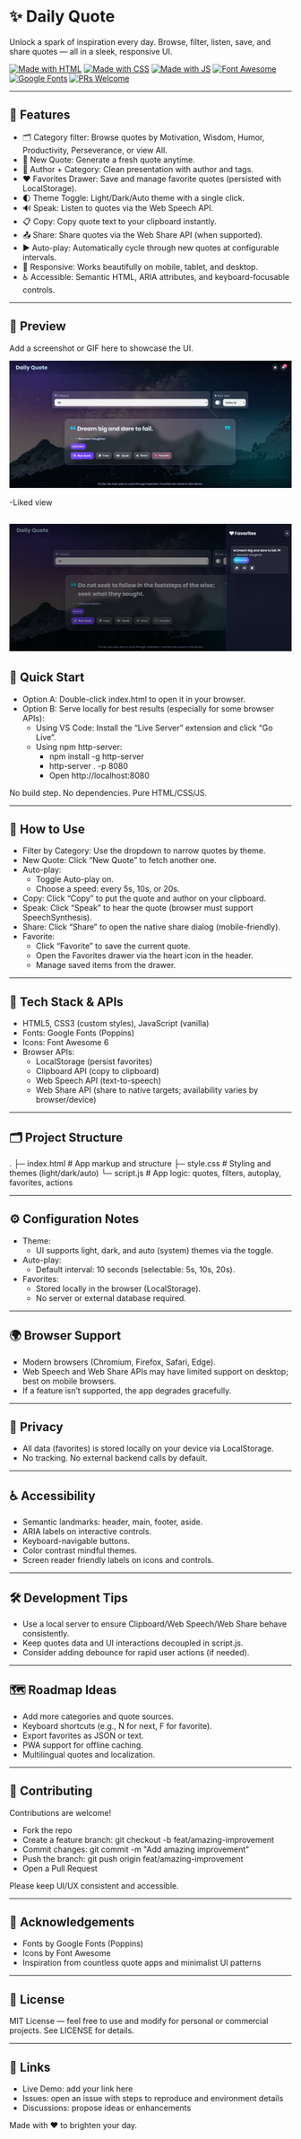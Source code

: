 # ✨ Daily Quote

Unlock a spark of inspiration every day. Browse, filter, listen, save, and share quotes — all in a sleek, responsive UI.

[![Made with HTML](https://img.shields.io/badge/HTML5-E34F26?logo=html5&logoColor=fff)](#)
[![Made with CSS](https://img.shields.io/badge/CSS3-1572B6?logo=css3&logoColor=fff)](#)
[![Made with JS](https://img.shields.io/badge/JavaScript-F7DF1E?logo=javascript&logoColor=000)](#)
[![Font Awesome](https://img.shields.io/badge/Icons-Font%20Awesome-528DD7?logo=fontawesome&logoColor=fff)](https://fontawesome.com/)
[![Google Fonts](https://img.shields.io/badge/Fonts-Google%20Fonts-4285F4?logo=google&logoColor=fff)](https://fonts.google.com/)
[![PRs Welcome](https://img.shields.io/badge/PRs-welcome-brightgreen.svg)](#contributing)

---

## 🌟 Features

- 🗂️ Category filter: Browse quotes by Motivation, Wisdom, Humor, Productivity, Perseverance, or view All.
- 🔀 New Quote: Generate a fresh quote anytime.
- 🧠 Author + Category: Clean presentation with author and tags.
- ❤️ Favorites Drawer: Save and manage favorite quotes (persisted with LocalStorage).
- 🌓 Theme Toggle: Light/Dark/Auto theme with a single click.
- 🔊 Speak: Listen to quotes via the Web Speech API.
- 📋 Copy: Copy quote text to your clipboard instantly.
- 📤 Share: Share quotes via the Web Share API (when supported).
- ▶️ Auto-play: Automatically cycle through new quotes at configurable intervals.
- 📱 Responsive: Works beautifully on mobile, tablet, and desktop.
- ♿ Accessible: Semantic HTML, ARIA attributes, and keyboard-focusable controls.

---

## 📸 Preview

Add a screenshot or GIF here to showcase the UI.

![image](https://github.com/MdSaifAli063/Daily-Quote/blob/8261d6e970e18f68b79fa3da478f28c708bb2462/Screenshot%202025-09-03%20003103.png)

-Liked view

![image](https://github.com/MdSaifAli063/Daily-Quote/blob/6444311597d02608e5bebfd0d9f91ae8786524b2/Screenshot%202025-09-03%20004010.png)
---

## 🚀 Quick Start

- Option A: Double-click index.html to open it in your browser.
- Option B: Serve locally for best results (especially for some browser APIs):
  - Using VS Code: Install the “Live Server” extension and click “Go Live”.
  - Using npm http-server:
    - npm install -g http-server
    - http-server . -p 8080
    - Open http://localhost:8080

No build step. No dependencies. Pure HTML/CSS/JS.

---

## 🧭 How to Use

- Filter by Category: Use the dropdown to narrow quotes by theme.
- New Quote: Click “New Quote” to fetch another one.
- Auto-play:
  - Toggle Auto-play on.
  - Choose a speed: every 5s, 10s, or 20s.
- Copy: Click “Copy” to put the quote and author on your clipboard.
- Speak: Click “Speak” to hear the quote (browser must support SpeechSynthesis).
- Share: Click “Share” to open the native share dialog (mobile-friendly).
- Favorite:
  - Click “Favorite” to save the current quote.
  - Open the Favorites drawer via the heart icon in the header.
  - Manage saved items from the drawer.

---

## 🧩 Tech Stack & APIs

- HTML5, CSS3 (custom styles), JavaScript (vanilla)
- Fonts: Google Fonts (Poppins)
- Icons: Font Awesome 6
- Browser APIs:
  - LocalStorage (persist favorites)
  - Clipboard API (copy to clipboard)
  - Web Speech API (text-to-speech)
  - Web Share API (share to native targets; availability varies by browser/device)

---

## 🗂️ Project Structure

. ├─ index.html # App markup and structure ├─ style.css # Styling and themes (light/dark/auto) └─ script.js # App logic: quotes, filters, autoplay, favorites, actions

---

## ⚙️ Configuration Notes

- Theme:
  - UI supports light, dark, and auto (system) themes via the toggle.
- Auto-play:
  - Default interval: 10 seconds (selectable: 5s, 10s, 20s).
- Favorites:
  - Stored locally in the browser (LocalStorage).
  - No server or external database required.

---

## 🌍 Browser Support

- Modern browsers (Chromium, Firefox, Safari, Edge).
- Web Speech and Web Share APIs may have limited support on desktop; best on mobile browsers.
- If a feature isn’t supported, the app degrades gracefully.

---

## 🔐 Privacy

- All data (favorites) is stored locally on your device via LocalStorage.
- No tracking. No external backend calls by default.

---

## ♿ Accessibility

- Semantic landmarks: header, main, footer, aside.
- ARIA labels on interactive controls.
- Keyboard-navigable buttons.
- Color contrast mindful themes.
- Screen reader friendly labels on icons and controls.

---

## 🛠️ Development Tips

- Use a local server to ensure Clipboard/Web Speech/Web Share behave consistently.
- Keep quotes data and UI interactions decoupled in script.js.
- Consider adding debounce for rapid user actions (if needed).

---

## 🗺️ Roadmap Ideas

- Add more categories and quote sources.
- Keyboard shortcuts (e.g., N for next, F for favorite).
- Export favorites as JSON or text.
- PWA support for offline caching.
- Multilingual quotes and localization.

---

## 🤝 Contributing

Contributions are welcome!

- Fork the repo
- Create a feature branch: git checkout -b feat/amazing-improvement
- Commit changes: git commit -m "Add amazing improvement"
- Push the branch: git push origin feat/amazing-improvement
- Open a Pull Request

Please keep UI/UX consistent and accessible.

---

## 🙏 Acknowledgements

- Fonts by Google Fonts (Poppins)
- Icons by Font Awesome
- Inspiration from countless quote apps and minimalist UI patterns

---

## 📄 License

MIT License — feel free to use and modify for personal or commercial projects. See LICENSE for details.

---

## 🔗 Links

- Live Demo: add your link here
- Issues: open an issue with steps to reproduce and environment details
- Discussions: propose ideas or enhancements

Made with ❤️ to brighten your day.
